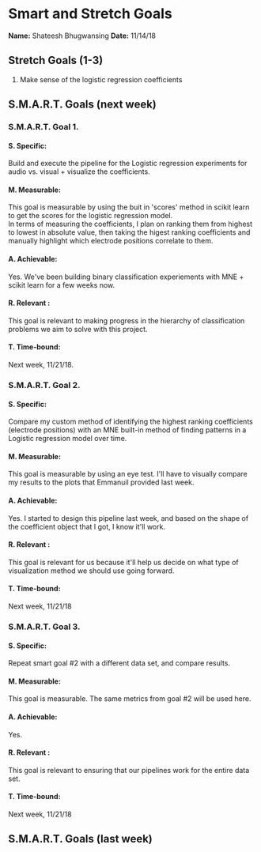 # Smart and Stretch Goals

**Name:** Shateesh Bhugwansing
**Date:** 11/14/18

## Stretch Goals (1-3)

1. Make sense of the logistic regression coefficients 

## S.M.A.R.T. Goals (next week)

### S.M.A.R.T. Goal 1.

#### S. Specific: 
Build and execute the pipeline for the Logistic regression experiments for audio vs. visual + visualize the coefficients.  


#### M. Measurable: 
This goal is measurable by using the buit in 'scores' method in scikit learn to get the scores for the logistic regression model.  
In terms of measuring the coefficients, I plan on ranking them from highest to lowest in absolute value, then taking the higest ranking coefficients and  
manually highlight which electrode positions correlate to them. 

#### A. Achievable: 
Yes. We've been building binary classification experiements with MNE + scikit learn for a few weeks now. 

#### R. Relevant :
This goal is relevant to making progress in the hierarchy of classification problems we aim to solve with this project. 


#### T. Time-bound: 
Next week, 11/21/18. 

### S.M.A.R.T. Goal 2.

#### S. Specific: 
Compare my custom method of identifying the highest ranking coefficients (electrode positions) with an MNE built-in method of finding patterns in a Logistic regression model over time.

#### M. Measurable: 
This goal is measurable by using an eye test. I'll have to visually compare my results to the plots that Emmanuil provided last week. 


#### A. Achievable: 
Yes. I started to design this pipeline last week, and based on the shape of the coefficient object that I got, I know it'll work. 

#### R. Relevant :
This goal is relevant for us because it'll help us decide on what type of visualization method we should use going forward. 

#### T. Time-bound: 
Next week, 11/21/18

### S.M.A.R.T. Goal 3.

#### S. Specific: 
Repeat smart goal #2 with a different data set, and compare results. 

#### M. Measurable: 
This goal is measurable. The same metrics from goal #2 will be used here. 

#### A. Achievable: 
Yes. 

#### R. Relevant :
This goal is relevant to ensuring that our pipelines work for the entire data set.  

#### T. Time-bound: 
Next week, 11/21/18  
  

## S.M.A.R.T. Goals (last week)

